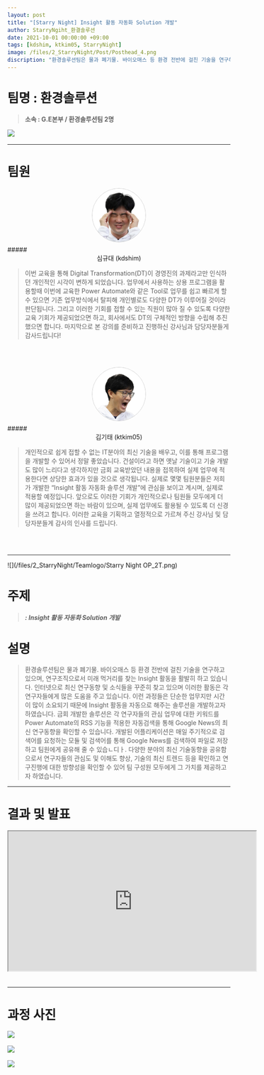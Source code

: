 ```yaml
---
layout: post
title: "[Starry Night] Insight 활동 자동화 Solution 개발"
author: StarryNgiht_환결솔루션
date: 2021-10-01 00:00:00 +09:00
tags: [kdshim, ktkim05, StarryNight]
image: /files/2_StarryNight/Post/Posthead_4.png
discription: "환경솔루션팀은 물과 폐기물. 바이오매스 등 환경 전반에 걸친 기술을 연구하고 있으며, 연구조직으로서 미래 먹거리를 찾는 Insight 활동을 활발히 하고 있습니다. 인터넷으로 최신 연구동향 및 소식들을 꾸준히 찾고 있으며 이러한 활동은 각 연구자들에게 많은 도움을 주고 있습니다. 이런 과정들은 단순한 업무지만 시간이 많이 소요되기 때문에 Insight 활동을 자동으로 해주는 솔루션을 개발하고자 하였습니다. 금회 개발한 솔루션은 각 연구자들의 관심 업무에 대한 키워드를 Power Automate의 RSS 기능을 적용한 자동검색을 통해 Google News의 최신 연구동향을 확인할 수 있습니다. 개발된 어플리케이션은 매일 주기적으로 검색어를 요청하는 모듈 및 검색어를 통해 Google News를 검색하여 파일로 저장하고 팀원에게 공유해 줄 수 있습ㄴ디ㅏ. 다양한 분야의 최신 기술동향을 공유함으로서 연구자들의 관심도 및 이해도 향상, 기술의 최신 트렌드 등을 확인하고 연구진행에 대한 방향성을 확인할 수 있어 팀 구성원 모두에게 그 가치를 제공하고자 하였습니다."
---
```



# 팀명 : 환경솔루션

> **소속 : G.E본부 / 환경솔루션팀 2명**

![](/files/2_StarryNight/Post/1/2_2_pic_T.jpg)

----------------------------------------------------------------------------------------

# 팀원

<center><img src="/files/2_StarryNight/Post/2/08-0.jpg" style="width:120px; height:120px; border-radius:50%; border: 1px solid #ccc; margin-bottom: 5px;"></center>
##### <center>심규대 (kdshim)</center>

>이번 교육을 통해 Digital Transformation(DT)이 경영진의 과제라고만 인식하던 개인적인 시각이 변하게 되었습니다. 업무에서 사용하는 상용 프로그램을 활용할때 이번에 교육한 Power Automate와 같은 Tool로 업무를 쉽고 빠르게 할 수 있으면 기존 업무방식에서 탈피해 개인별로도 다양한 DT가 이루어질 것이라 판단됩니다. 그리고 이러한 기회를 접할 수 있는 직원이 많아 질 수 있도록 다양한 교육 기회가 제공되었으면 하고, 회사에서도 DT의 구체적인 방향을 수립해 추진했으면 합니다. 마지막으로 본 강의를 준비하고 진행하신 강사님과 담당자분들게 감사드립니다!

<br><br>

<center><img src="/files/2_StarryNight/Post/2/09-0.jpg" style="width:120px; height:120px; border-radius:50%; border: 1px solid #ccc; margin-bottom: 5px;"></center>
##### <center>김기태 (ktkim05)</center>

>개인적으로 쉽게 접할 수 없는 IT분야의 최신 기술을 배우고, 이를 통해 프로그램을 개발할 수 있어서 정말 좋았습니다. 건설이라고 하면 옛날 기술이고 기술 개발도 많이 느리다고 생각하지만 금회 교육받았던 내용을 접목하여 실제 업무에 적용한다면 상당한 효과가 있을 것으로 생각됩니다. 실제로 몇몇 팀원분들은 저희가 개발한 “Insight 활동 자동화 솔루션 개발”에 관심을 보이고 계시며, 실제로 적용할 예정입니다. 앞으로도 이러한 기회가 개인적으로나 팀원들 모두에게 더 많이 제공되었으면 하는 바람이 있으며, 실제 업무에도 활용될 수 있도록 더 신경을 쓰려고 합니다. 이러한 교육을 기획하고 열정적으로 가르쳐 주신 강사님 및 담당자분들게 감사의 인사를 드립니다.

<br><br>

----------------------------------------------------------------------------------------

![](/files/2_StarryNight/Teamlogo/Starry Night OP_2T.png)

# 주제 
> ##### : Insight 활동 자동화 Solution 개발


# 설명
>환경솔루션팀은 물과 폐기물. 바이오매스 등 환경 전반에 걸친 기술을 연구하고 있으며, 연구조직으로서 미래 먹거리를 찾는 Insight 활동을 활발히 하고 있습니다. 인터넷으로 최신 연구동향 및 소식들을 꾸준히 찾고 있으며 이러한 활동은 각 연구자들에게 많은 도움을 주고 있습니다. 이런 과정들은 단순한 업무지만 시간이 많이 소요되기 때문에 Insight 활동을 자동으로 해주는 솔루션을 개발하고자 하였습니다. 금회 개발한 솔루션은 각 연구자들의 관심 업무에 대한 키워드를 Power Automate의 RSS 기능을 적용한 자동검색을 통해 Google News의 최신 연구동향을 확인할 수 있습니다. 개발된 어플리케이션은 매일 주기적으로 검색어를 요청하는 모듈 및 검색어를 통해 Google News를 검색하여 파일로 저장하고 팀원에게 공유해 줄 수 있습ㄴ디ㅏ. 다양한 분야의 최신 기술동향을 공유함으로서 연구자들의 관심도 및 이해도 향상, 기술의 최신 트렌드 등을 확인하고 연구진행에 대한 방향성을 확인할 수 있어 팀 구성원 모두에게 그 가치를 제공하고자 하였습니다.


----------------------------------------------------------------------------------------

# 결과 및 발표

<div class="video-container" align="center">
	<iframe width="560" height="315" src="https://www.youtube.com/embed/cx2Qd0x3nN0" title="YouTube video player" frameborder="1" allow="accelerometer; autoplay; clipboard-write; encrypted-media; gyroscope; picture-in-picture" allowfullscreen></iframe>
</div><br>

----------------------------------------------------------------------------------------

# 과정 사진

![](/files/2_StarryNight/Post/1/2_2_pic_A.jpg)

![](/files/2_StarryNight/Post/1/2_2_B.jpg)

![](/files/2_StarryNight/Post/1/2_2_pic_B.jpg)
